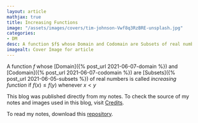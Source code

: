 ```yaml
---
layout: article
mathjax: true
title: Increasing Functions
image: "/assets/images/covers/tim-johnson-Vwf8q3RzBRE-unsplash.jpg"
categories:
- DM
desc: A function $f$ whose Domain and Codomain are Subsets of real numbers is called increasing function if $f(x) \leq f(y)$ whenever $x < y$ 
imagealt: Cover Image for article
---
```


A function $f$ whose [Domain]({% post_url 2021-06-07-domain %}) and [Codomain]({% post_url 2021-06-07-codomain %}) are [Subsets]({% post_url 2021-06-05-subsets %}) of real numbers is called *increasing function* if $f(x) \leq f(y)$ whenever $x < y$

































































































































































































































































































































































































This blog was published directly from my notes.
To check the source of my notes and images used in this blog, visit <a href="/credits.html" target="_blank">Credits</a>.

To read my notes, download this <a href="https://github.com/bovem/CS" target="blank">repository</a>.